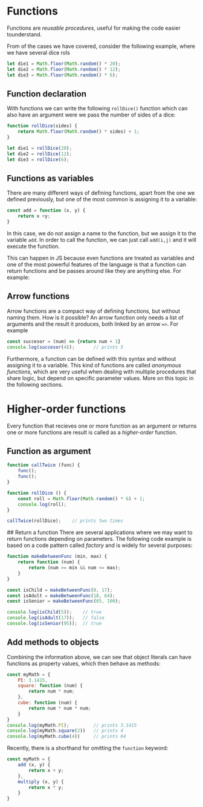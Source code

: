 # Functions

Functions are *reusable procedures*, useful for making the code easier tounderstand.

From of the cases we have covered, consider the following example, where we have several dice rols
```js
let die1 = Math.floor(Math.random() * 20);
let die2 = Math.floor(Math.random() * 12);
let die3 = Math.floor(Math.random() * 6);
```

## Function declaration
With functions we can write the following `rollDice()` function which can also have an argument were we pass the number of sides of a dice:
```js
function rollDice(sides) {
    return Math.floor(Math.random() * sides) + 1;
}

let die1 = rollDice(20); 
let die2 = rollDice(12); 
let die3 = rollDice(6);
```
## Functions as variables
There are many different ways of defining functions, apart from the one we defined previously, but one of the most common is assigning it to a variable:
```js
const add = function (x, y) {
    return x +y;
}
```
In this case, we do not assign a name to the function, but we assign it to the variable `add`. In order to call the function, we can just call `add(i,j)` and it will execute the function.

This can happen in JS because even functions are treated as variables and one of the most powerful features of the language is that a function can return functions and be passes around like they are anything else. For example:

## Arrow functions
Arrow functions are a compact way of defining functions, but without naming them. How is it possible? An arrow function only needs a list of arguments and the result it produces, both linked by an arrow `=>`. For example

```js
const succesor = (num) => {return num + 1}
console.log(succesor(4));       // prints 5
```
Furthermore, a function can be defined with this syntax and without assigning it to a variable. This kind of functions are called *anonymous functions*, which are very useful when dealing with multiple procedures that share logic, but depend on specific parameter values. More on this topic in the following sections.

# Higher-order functions
Every function that recieves one or more function as an argument or returns one or more functions are result is called as a *higher-order* function.

## Function as argument
```js
function callTwice (func) {
    func();
    func();
}

function rollDice () {
    const roll = Math.floor(Math.random() * 6) + 1;
    console.log(roll);
}

callTwice(rollDice);    // prints two times
```
## Return a function
There are several applications where we may want to return functions depending on parameters. The following code example is based on a code pattern called *factory* and is widely for several purposes:
```js
function makeBetweenFunc (min, max) {
    return function (num) {
        return (num >= min && num <= max);
    }
}

const isChild = makeBetweenFunc(0, 17);
const isAdult = makeBetweenFunc(18, 64);
const isSenior = makeBetweenFunc(65, 100);

console.log(isChild(5));    // true
console.log(isAdult(17));   // false
console.log(isSenior(95));  // true
```

## Add methods to objects
Combining the information above, we can see that object literals can have functions as property values, which then behave as methods:
```js
const myMath = {
    PI: 3.1415,
    square: function (num) {
        return num * num;
    },
    cube: function (num) {
        return num * num * num;
    }
}
console.log(myMath.PI);         // prints 3.1415
console.log(myMath.square(2))   // prints 4
console.log(myMath.cube(4))     // prints 64
```

Recently, there is a shorthand for omitting the `function` keyword:
```js
const myMath = {
    add (x, y) {
        return x + y;
    },
    multiply (x, y) {
        return x * y;
    }
}
```
